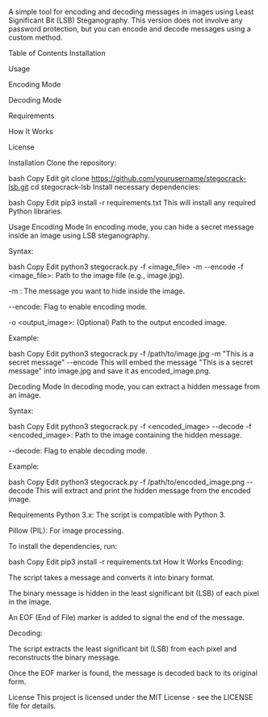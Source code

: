 A simple tool for encoding and decoding messages in images using Least Significant Bit (LSB) Steganography. This version does not involve any password protection, but you can encode and decode messages using a custom method.

Table of Contents
Installation

Usage

Encoding Mode

Decoding Mode

Requirements

How It Works

License

Installation
Clone the repository:

bash
Copy
Edit
git clone https://github.com/yourusername/stegocrack-lsb.git
cd stegocrack-lsb
Install necessary dependencies:

bash
Copy
Edit
pip3 install -r requirements.txt
This will install any required Python libraries.

Usage
Encoding Mode
In encoding mode, you can hide a secret message inside an image using LSB steganography.

Syntax:

bash
Copy
Edit
python3 stegocrack.py -f <image_file> -m <message> --encode
-f <image_file>: Path to the image file (e.g., image.jpg).

-m <message>: The message you want to hide inside the image.

--encode: Flag to enable encoding mode.

-o <output_image>: (Optional) Path to the output encoded image.

Example:

bash
Copy
Edit
python3 stegocrack.py -f /path/to/image.jpg -m "This is a secret message" --encode
This will embed the message "This is a secret message" into image.jpg and save it as encoded_image.png.

Decoding Mode
In decoding mode, you can extract a hidden message from an image.

Syntax:

bash
Copy
Edit
python3 stegocrack.py -f <encoded_image> --decode
-f <encoded_image>: Path to the image containing the hidden message.

--decode: Flag to enable decoding mode.

Example:

bash
Copy
Edit
python3 stegocrack.py -f /path/to/encoded_image.png --decode
This will extract and print the hidden message from the encoded image.

Requirements
Python 3.x: The script is compatible with Python 3.

Pillow (PIL): For image processing.

To install the dependencies, run:

bash
Copy
Edit
pip3 install -r requirements.txt
How It Works
Encoding:

The script takes a message and converts it into binary format.

The binary message is hidden in the least significant bit (LSB) of each pixel in the image.

An EOF (End of File) marker is added to signal the end of the message.

Decoding:

The script extracts the least significant bit (LSB) from each pixel and reconstructs the binary message.

Once the EOF marker is found, the message is decoded back to its original form.

License
This project is licensed under the MIT License - see the LICENSE file for details.
